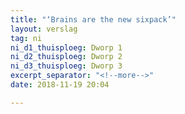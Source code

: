```yaml
---
title: "‘Brains are the new sixpack’"
layout: verslag
tag: ni
ni_d1_thuisploeg: Dworp 1
ni_d2_thuisploeg: Dworp 2
ni_d3_thuisploeg: Dworp 3
excerpt_separator: "<!--more-->"
date: 2018-11-19 20:04

---
```

